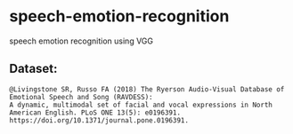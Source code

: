 # speech-emotion-recognition
speech emotion recognition using VGG

## Dataset:
```
@Livingstone SR, Russo FA (2018) The Ryerson Audio-Visual Database of Emotional Speech and Song (RAVDESS): 
A dynamic, multimodal set of facial and vocal expressions in North American English. PLoS ONE 13(5): e0196391.
https://doi.org/10.1371/journal.pone.0196391.
```
